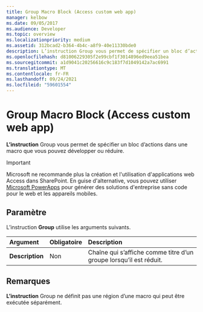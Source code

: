 ```yaml
---
title: Group Macro Block (Access custom web app)
manager: kelbow
ms.date: 09/05/2017
ms.audience: Developer
ms.topic: overview
ms.localizationpriority: medium
ms.assetid: 312bcad2-b364-4b4c-a8f9-40e11330bde0
description: L’instruction Group vous permet de spécifier un bloc d’actions dans une macro que vous pouvez développer ou réduire.
ms.openlocfilehash: d81006229305f2e99cbf1f3014896ed9eea51bea
ms.sourcegitcommit: a1d9041c20256616c9c183f7d1049142a7ac6991
ms.translationtype: MT
ms.contentlocale: fr-FR
ms.lasthandoff: 09/24/2021
ms.locfileid: "59601554"
---
```

# <a name="group-macro-block-access-custom-web-app"></a>Group Macro Block (Access custom web app)

**L’instruction** Group vous permet de spécifier un bloc d’actions dans une macro que vous pouvez développer ou réduire. 
  
> [!IMPORTANT]
> Microsoft ne recommande plus la création et l'utilisation d'applications web Access dans SharePoint. En guise d'alternative, vous pouvez utiliser [Microsoft PowerApps](https://powerapps.microsoft.com/en-us/) pour générer des solutions d'entreprise sans code pour le web et les appareils mobiles. 
  
## <a name="setting"></a>Paramètre

L’instruction **Group** utilise les arguments suivants. 
  
|**Argument**|**Obligatoire**|**Description**|
|:-----|:-----|:-----|
|**Description** <br/> |Non  <br/> |Chaîne qui s’affiche comme titre d’un groupe lorsqu’il est réduit.  <br/> |
   
## <a name="remarks"></a>Remarques

**L’instruction** Group ne définit pas une région d’une macro qui peut être exécutée séparément. 
  


